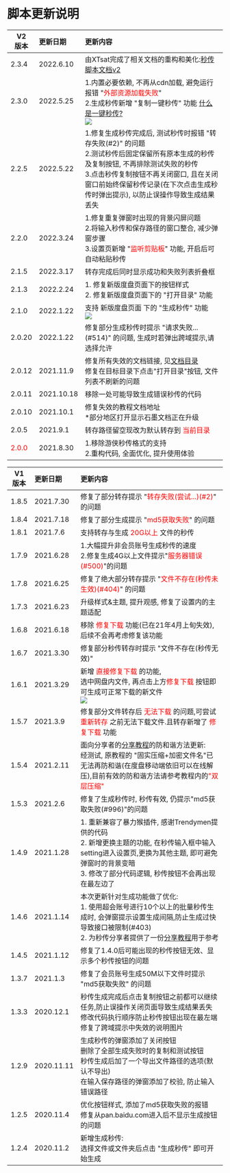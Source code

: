 # 脚本更新说明



V2<br/>版本|更新日期|更新内容
-|:-|:-
2.3.4 |2022.6.10|由XTsat完成了相关文档的重构和美化:<a href="https://mengzonefire.code.misakanet.cn/rapid-upload-userscript-doc-v2">秒传脚本文档v2</a>
2.3.0 |2022.5.25|1.内置必要依赖, 不再从cdn加载, 避免运行报错 "<span style="color: red">外部资源加载失败</span>"<br/>2.生成秒传新增 "复制一键秒传" 功能 <a href="https://mengzonefire.code.misakanet.cn/rapid-upload-userscript-doc/about-bdlink" class="mzf_link" rel="noopener noreferrer" target="_blank">什么是一键秒传?</a><br/><img src="https://pic.rmb.bdstatic.com/bjh/6f2f81431a9b375cd7afc3b6a3c4bf34.png" />
2.2.5 |2022.5.22|1.修复生成秒传完成后, 测试秒传时报错 "转存失败(#2)" 的问题<br/>2.测试秒传后固定保留所有原本生成的秒传及复制按钮, 不再排除测试失败的秒传<br/>3.点击秒传复制按钮不再关闭窗口, 且在关闭窗口前始终保留秒传记录(在下次点击生成秒传时弹出提示), 以防止误操作导致生成结果丢失
2.2.0 |2022.3.24|1.修复重复弹窗时出现的背景闪屏问题<br/>2.将输入秒传和保存路径的窗口整合, 减少弹窗步骤<br/>3.设置页新增 "<span style="color: red">监听剪贴板</span>" 功能, 开启后可自动粘贴秒传
2.1.5 |2022.3.17|转存完成后同时显示成功和失败列表折叠框
2.1.3 |2022.2.24|1. 修复新版度盘页面下的按钮样式<br/>2. 修复新版度盘页面下的 "打开目录" 功能
2.1.0 |2022.1.22|支持 新版度盘页面 下的 "生成秒传" 功能<br/><img src="https://pic.rmb.bdstatic.com/bjh/8c05bf7c7ba44cb6f7e0a68c3e17ab54.png">
2.0.20 |2022.1.22|修复部分生成秒传时提示 "请求失败...(#514)" 的问题, 生成时若弹出跨域提示,请选择允许
2.0.12 |2021.11.9|修复所有失效的文档链接, 见<a href="https://mengzonefire.code.misakanet.cn/rapid-upload-userscript-doc">文档目录</a><br/>修复在目标目录下点击"打开目录"按钮, 文件列表不刷新的问题
2.0.11 |2021.10.18|移除一处可能导致生成错误秒传的代码
2.0.10 |2021.10.1|修复失效的教程文档地址<br/>*部分地区打开显示石墨文档正在升级
2.0.5 |2021.9.1|转存路径留空现改为默认转存到 <span style="color: red">当前目录</span>
<span style="color: red">2.0.0</span> |2021.8.30|1.移除游侠秒传格式的支持<br/>2.重构代码, 全面优化, 提升使用体验

V1<br/>版本|更新日期|更新内容
-|:-|:-
1.8.5 |2021.7.30|修复了部分转存提示 "<span style="color: red">转存失败(尝试...)(#2)</span>" 的问题
1.8.4 |2021.7.18|修复了部分生成提示 "<span style="color: red">md5获取失败</span>" 的问题
1.8.1 |2021.7.6|支持转存与生成 <span style="color: red">20G以上</span> 文件的秒传
1.7.9 |2021.6.28|1.大幅提升非会员账号生成秒传的速度<br/>2.修复生成4G以上文件提示"<span style="color: red">服务器错误(#500)</span>"的问题
1.7.8 |2021.6.25|修复了绝大部分转存提示 "<span style="color: red">文件不存在(秒传未生效)(#404)</span>" 的问题
1.7.3 |2021.6.23|升级样式&主题, 提升观感, 修复了设置内的主题适配
1.6.8 |2021.6.18|移除 <span style="color: red">修复下载</span> 功能(已在21年4月上旬失效),后续不会再考虑修复该功能
1.6.7 |2021.3.30|修复部分秒传转存时提示 "文件不存在(秒传无效)"
1.6.1 |2021.3.29|新增 <span style="color: red">直接修复下载</span> 的功能,<br/>选中网盘内文件, 再点击上方<span style="color: red">修复下载</span> 按钮即可生成可正常下载的新文件<br/><img src="https://pic.rmb.bdstatic.com/bjh/5e05f7c1f772451b8efce938280bcaee.png" />
1.5.7 |2021.3.9|修复部分文件转存后 <span style="color: red">无法下载</span> 的问题,可尝试 <span style="color: red">重新转存</span> 之前无法下载文件.且转存新增了 <span style="color: red">修复下载</span> 功能
1.5.4 |2021.2.11|面向分享者的<a href="https://mengzonefire.code.misakanet.cn/rapid-upload-userscript-doc/generate-bdcode/" rel="noopener noreferrer" target="_blank">分享教程</a>的防和谐方法更新:<br/>经测试, 原教程的 "固实压缩+加密文件名"已无法再防和谐(在度盘移动端依旧可以在线解压),目前有效的防和谐方法请参考教程内的<span style="color: red">"双层压缩"</span>
1.5.3 |2021.2.6|修复了生成秒传时, 秒传有效, 仍提示"md5获取失败(#996)"的问题
1.4.9 |2021.1.28|1. 重新兼容了暴力猴插件, 感谢Trendymen提供的代码<br/>2. 新增更换主题的功能, 在秒传输入框中输入setting进入设置页,更换为其他主题, 即可避免弹窗时的背景变暗<br/>3. 修改了部分代码逻辑, 秒传按钮不会再出现在最左边了
1.4.6 |2021.1.14|本次更新针对生成功能做了优化:<br/>1. 使用超会账号进行10个以上的批量秒传生成时, 会弹窗提示设置生成间隔,防止生成过快导致接口被限制(#403)<br/>2. 为秒传分享者提供了一份<a href="https://mengzonefire.code.misakanet.cn/rapid-upload-userscript-doc/generate-bdcode/" rel="noopener noreferrer" target="_blank">分享教程</a>用于参考
1.4.5 |2021.1.12|修复了1.4.0后可能出现的秒传按钮无效、显示多个秒传按钮的问题
1.3.7 |2021.1.3|修复了会员账号生成50M以下文件时提示 "md5获取失败" 的问题
1.3.3 |2020.12.1|秒传生成完成后点击复制按钮之前都可以继续任务,防止误操作关闭页面导致生成结果丢失<br/>修改代码执行顺序防止秒传按钮出现在最左端<br/>修复了跨域提示中失效的说明图片
1.2.9 |2020.11.11|生成秒传的弹窗添加了关闭按钮<br/>删除了全部生成失败时的复制和测试按钮<br/>秒传生成后加了一个导出文件路径的选项(默认不导出)<br/>在输入保存路径的弹窗添加了校验, 防止输入错误路径
1.2.5 |2020.11.4|优化按钮样式, 添加了md5获取失败的报错<br/>修复从pan.baidu.com进入后不显示生成按钮的问题
1.2.4 |2020.11.2|新增生成秒传:<br/>选择文件或文件夹后点击 "生成秒传" 即可开始生成